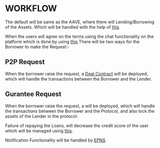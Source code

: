 # WORKFLOW

The default will be same as the AAVE, where there will Lending/Borrowing of the Assets.
Which will be handled with the help of [this](https://github.com/Megabyte-143/stark-protocol/blob/main/backend/contracts/Stark.sol)

When the users will agree on the terms using the chat functionality on the platform which is done by using [this](https://xmtp.com/)
There will be two ways for the Borrower to make the Request:-

## P2P Request 
When the borrower raise the request, a [Deal Contract](https://github.com/Megabyte-143/stark-protocol/blob/main/backend/contracts/Deal.sol) will be deployed, which will handle the transactions between the Borrower and the Lender.

## Gurantee Request
When the borrower raise the request, a []() will be deployed, which will handle the transactions between the Borrower and the Protocol, and also lock the assets of the Lender in the protocol.



Failure of repaying the Loans, will decrease the credit score of the user which will be managed using [this](https://tableland.xyz/).

Notification Functionality will be handled by [EPNS](https://epns.io/).
